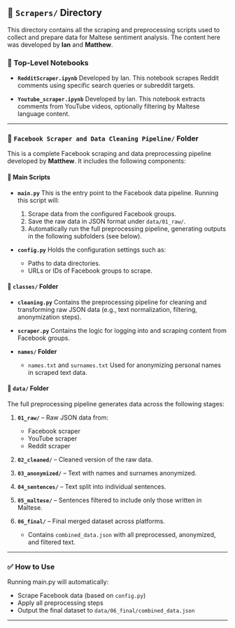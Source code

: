 ## 📁 `Scrapers/` Directory

This directory contains all the scraping and preprocessing scripts used to collect and prepare data for Maltese sentiment analysis. The content here was developed by **Ian** and **Matthew**.

### 📄 Top-Level Notebooks

* **`RedditScraper.ipynb`**
  Developed by Ian. This notebook scrapes Reddit comments using specific search queries or subreddit targets.

* **`Youtube_scraper.ipynb`**
  Developed by Ian. This notebook extracts comments from YouTube videos, optionally filtering by Maltese language content.

---

### 📁 `Facebook Scraper and Data Cleaning Pipeline/` Folder

This is a complete Facebook scraping and data preprocessing pipeline developed by **Matthew**. It includes the following components:

#### 📄 Main Scripts

* **`main.py`**
  This is the entry point to the Facebook data pipeline. Running this script will:

  1. Scrape data from the configured Facebook groups.
  2. Save the raw data in JSON format under `data/01_raw/`.
  3. Automatically run the full preprocessing pipeline, generating outputs in the following subfolders (see below).

* **`config.py`**
  Holds the configuration settings such as:

  * Paths to data directories.
  * URLs or IDs of Facebook groups to scrape.

#### 📁 `classes/` Folder

* **`cleaning.py`**
  Contains the preprocessing pipeline for cleaning and transforming raw JSON data (e.g., text normalization, filtering, anonymization steps).

* **`scraper.py`**
  Contains the logic for logging into and scraping content from Facebook groups.

* **`names/` Folder**

  * `names.txt` and `surnames.txt`
    Used for anonymizing personal names in scraped text data.

#### 📁 `data/` Folder

The full preprocessing pipeline generates data across the following stages:

1. **`01_raw/`** – Raw JSON data from:

   * Facebook scraper
   * YouTube scraper
   * Reddit scraper

2. **`02_cleaned/`** – Cleaned version of the raw data.

3. **`03_anonymized/`** – Text with names and surnames anonymized.

4. **`04_sentences/`** – Text split into individual sentences.

5. **`05_maltese/`** – Sentences filtered to include only those written in Maltese.

6. **`06_final/`** – Final merged dataset across platforms.

   * Contains `combined_data.json` with all preprocessed, anonymized, and filtered text.

---

### ✅ How to Use

Running main.py will automatically:

* Scrape Facebook data (based on `config.py`)
* Apply all preprocessing steps
* Output the final dataset to `data/06_final/combined_data.json`

---
